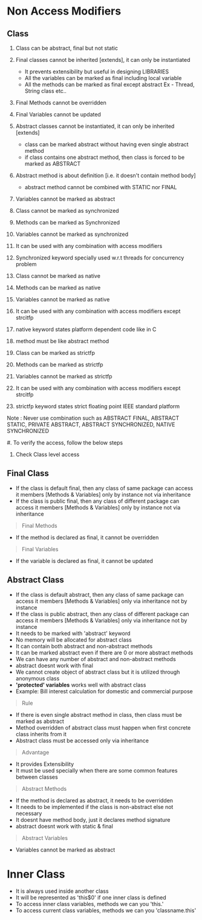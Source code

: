 # Non Access Modifiers

## Class

1. Class can be abstract, final but not static
2. Final classes cannot be inherited [extends], it can only be instantiated
   - It prevents extensibility but useful in designing LIBRARIES
   - All the variables can be marked as final including local variable
   - All the methods can be marked as final except abstract
   Ex - Thread, String class etc..
3. Final Methods cannot be overridden
4. Final Variables cannot be updated

1. Abstract classes cannot be instantiated, it can only be inherited [extends]
   - class can be marked abstract without having even single abstract method
   - if class contains one abstract method, then class is forced to be marked as ABSTRACT
2. Abstract method is about definition [i.e. it doesn't contain method body]
   - abstract method cannot be combined with STATIC nor FINAL
3. Variables cannot be marked as abstract

1. Class cannot be marked as synchronized
2. Methods can be marked as Synchronized 
2. Variables cannot be marked as synchronized
4. It can be used with any combination with access modifiers
5. Synchronized keyword specially used w.r.t threads for concurrency problem

1. Class cannot be marked as native
2. Methods can be marked as native
2. Variables cannot be marked as native
4. It can be used with any combination with access modifiers except strcitfp
5. native keyword states platform dependent code like in C
6. method must be like abstract method

1. Class can be marked as strictfp
2. Methods can be marked as strictfp
2. Variables cannot be marked as strictfp
4. It can be used with any combination with access modifiers except strcitfp
5. strictfp keyword states strict floating point IEEE standard platform 

Note : Never use combination such as ABSTRACT FINAL, ABSTRACT STATIC, PRIVATE ABSTRACT,
ABSTRACT SYNCHRONIZED, NATIVE SYNCHRONIZED

#. To verify the access, follow the below steps

1. Check Class level access

## Final Class
- If the class is default final, then any class of same package can access it members 
[Methods & Variables] only by instance not via inheritance
- If the class is public final, then any class of different package can access it members 
[Methods & Variables] only by instance not via inheritance

> Final Methods
- If the method is declared as final, it cannot be overridden

> Final Variables
- If the variable is declared as final, it cannot be updated


## Abstract Class
- If the class is default abstract, then any class of same package can access it members 
[Methods & Variables] only via inheritance not by instance 
- If the class is public abstract, then any class of different package can access it members 
[Methods & Variables] only via inheritance not by instance
- It needs to be marked with 'abstract' keyword
- No memory will be allocated for abstract class
- It can contain both abstract and non-abstract methods
- It can be marked abstract even if there are 0 or more abstract methods
- We can have any number of abstract and non-abstract methods
- abstract doesnt work with final
- We cannot create object of abstract class but it is utilized through anonymous class
- **'protected' variables** works well with abstract class
- Example: Bill interest calculation for domestic and commercial purpose

> Rule
- If there is even single abstract method in class, then class must be marked as abstract
- Method overridden of abstract class must happen when first concrete class inherits from it
- Abstract class must be accessed only via inheritance 

> Advantage
- It provides Extensibility
- It must be used specially when there are some common features between classes

> Abstract Methods
- If the method is declared as abstract, it needs to be overridden
- It needs to be implemented if the class is non-abstract else not necessary
- It doesnt have method body, just it declares method signature
- abstract doesnt work with static & final

> Abstract Variables
- Variables cannot be marked as abstract

# Inner Class
- It is always used inside another class
- It will be represented as 'this$0' if one inner class is defined
- To access inner class variables, methods we can you 'this.'
- To access current class variables, methods we can you 'classname.this'
